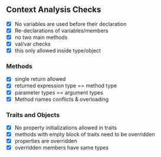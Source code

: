 ## Context Analysis Checks

- [X] No variables are used before their declaration
- [X] Re-declarations of variables/members
- [X] no two main methods
- [X] val/var checks
- [X] this only allowed inside type/object

### Methods

- [X] single return allowed
- [X] returned expression type == method type
- [X] parameter types == argument types
- [X] Method names conflicts & overloading

### Traits and Objects

- [X] No property initializations allowed in traits
- [X] methods with empty block of traits need to be overridden
- [X] properties are overridden
- [X] overridden members have same types
